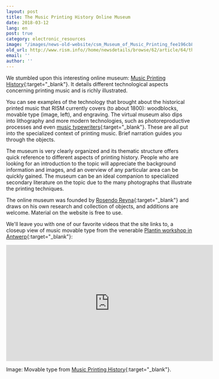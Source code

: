 ```yaml
---
layout: post
title: The Music Printing History Online Museum
date: 2018-03-12
lang: en
post: true
category: electronic_resources
image: "/images/news-old-website/csm_Museum_of_Music_Printing_fee196cb8b.jpg"
old_url: http://www.rism.info//home/newsdetails/browse/62/article/64/the-music-printing-history-online-museum.html
email: ''
author: ''
---
```


We stumbled upon this interesting online museum: [Music Printing History](http://www.musicprintinghistory.org/){:target="_blank"}. It details different technological aspects concerning printing music and is richly illustrated.

You can see examples of the technology that brought about the historical printed music that RISM currently covers (to about 1800): woodblocks, movable type (image, left), and engraving. The virtual museum also dips into lithography and more modern technologies, such as photoreproductive processes and even [music typewriters](http://www.musicprintinghistory.org/music-typewriters){:target="_blank"}. These are all put into the specialized context of printing music. Brief narration guides you through the objects.

The museum is very clearly organized and its thematic structure offers quick reference to different aspects of printing history. People who are looking for an introduction to the topic will appreciate the background information and images, and an overview of any particular area can be quickly gained. The museum can be an ideal companion to specialized secondary literature on the topic due to the many photographs that illustrate the printing techniques.

The online museum was founded by [Rosendo Reyna](http://www.musicprintinghistory.org/about){:target="_blank"} and draws on his own research and collection of objects, and additions are welcome. Material on the website is free to use.

We'll leave you with one of our favorite videos that the site links to, a closeup view of music movable type from the venerable [Plantin workshop in Antwerp](https://opac.rism.info/search?View=rism&q=Plantin&Language=en){:target="_blank"}:

<iframe width="560" height="315" src="https://www.youtube.com/embed/3n0s7nsdsrk" frameborder="0" allow="autoplay; encrypted-media" allowfullscreen></iframe>

Image: Movable type from [Music Printing History](http://www.musicprintinghistory.org/music-type/making-music-type){:target="_blank"}.

